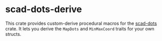 # scad-dots-derive

This crate provides custom-derive procedural macros for the
[scad-dots](https://github.com/e-matteson/scad-dots) crate. It lets you derive
the `MapDots` and `MinMaxCoord` traits for your own structs.
